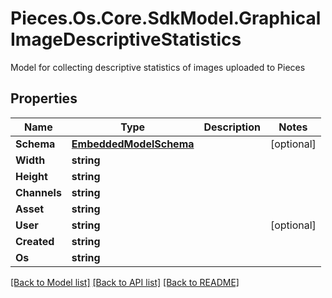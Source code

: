 # Pieces.Os.Core.SdkModel.GraphicalImageDescriptiveStatistics
Model for collecting descriptive statistics of images uploaded to Pieces

## Properties

Name | Type | Description | Notes
------------ | ------------- | ------------- | -------------
**Schema** | [**EmbeddedModelSchema**](EmbeddedModelSchema.md) |  | [optional] 
**Width** | **string** |  | 
**Height** | **string** |  | 
**Channels** | **string** |  | 
**Asset** | **string** |  | 
**User** | **string** |  | [optional] 
**Created** | **string** |  | 
**Os** | **string** |  | 

[[Back to Model list]](../README.md#documentation-for-models) [[Back to API list]](../README.md#documentation-for-api-endpoints) [[Back to README]](../README.md)


